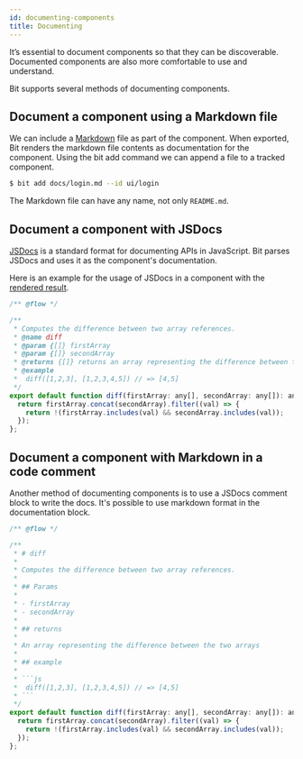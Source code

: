 ```yaml
---
id: documenting-components
title: Documenting
---
```


It’s essential to document components so that they can be discoverable. Documented components are also more comfortable to use and understand.

Bit supports several methods of documenting components.

## Document a component using a Markdown file

We can include a [Markdown](https://en.wikipedia.org/wiki/Markdown) file as part of the component. When exported, Bit renders the markdown file contents as documentation for the component.
Using the bit add command we can append a file to a tracked component.

```bash
$ bit add docs/login.md --id ui/login
```

The Markdown file can have any name, not only `README.md`.

## Document a component with JSDocs

[JSDocs](http://usejsdoc.org) is a standard format for documenting APIs in JavaScript. Bit parses JSDocs and uses it as the component's documentation.

Here is an example for the usage of JSDocs in a component with the [rendered result](https://bit.dev/bit/utils/array/diff).

```js
/** @flow */

/**
 * Computes the difference between two array references.
 * @name diff
 * @param {[]} firstArray
 * @param {[]} secondArray
 * @returns {[]} returns an array representing the difference between the two arrays
 * @example
 *  diff([1,2,3], [1,2,3,4,5]) // => [4,5]
 */
export default function diff(firstArray: any[], secondArray: any[]): any[] {
  return firstArray.concat(secondArray).filter((val) => {
    return !(firstArray.includes(val) && secondArray.includes(val));
  });
};
```

## Document a component with Markdown in a code comment

Another method of documenting components is to use a JSDocs comment block to write the docs. It's possible to use markdown format in the documentation block.

```js
/** @flow */

/**
 * # diff
 *
 * Computes the difference between two array references.
 *
 * ## Params
 *
 * - firstArray
 * - secondArray
 *
 * ## returns
 *
 * An array representing the difference between the two arrays
 *
 * ## example
 *
 * ```js
 *  diff([1,2,3], [1,2,3,4,5]) // => [4,5]
 * ```
 */
export default function diff(firstArray: any[], secondArray: any[]): any[] {
  return firstArray.concat(secondArray).filter((val) => {
    return !(firstArray.includes(val) && secondArray.includes(val));
  });
};
```